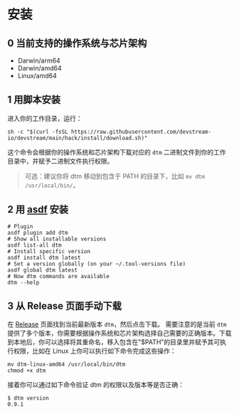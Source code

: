 # 安装

## 0 当前支持的操作系统与芯片架构

*  Darwin/arm64
*  Darwin/amd64
*  Linux/amd64

## 1 用脚本安装

进入你的工作目录，运行：

```shell
sh -c "$(curl -fsSL https://raw.githubusercontent.com/devstream-io/devstream/main/hack/install/download.sh)"
```

这个命令会根据你的操作系统和芯片架构下载对应的 `dtm` 二进制文件到你的工作目录中，并赋予二进制文件执行权限。

> 可选：建议你将 dtm 移动到包含于 PATH 的目录下，比如 `mv dtm /usr/local/bin/`。

## 2 用 [asdf](https://asdf-vm.com/) 安装

```shell
# Plugin
asdf plugin add dtm
# Show all installable versions
asdf list-all dtm
# Install specific version
asdf install dtm latest
# Set a version globally (on your ~/.tool-versions file)
asdf global dtm latest
# Now dtm commands are available
dtm --help
```

## 3 从 Release 页面手动下载

在 [Release](https://github.com/devstream-io/devstream/releases/) 页面找到当前最新版本 `dtm`，然后点击下载。
需要注意的是当前 `dtm` 提供了多个版本，你需要根据操作系统和芯片架构选择自己需要的正确版本。下载到本地后，你可以选择将其重命名，移入包含在"$PATH"的目录里并赋予其可执行权限，比如在 Linux 上你可以执行如下命令完成这些操作：

```shell
mv dtm-linux-amd64 /usr/local/bin/dtm
chmod +x dtm
```

接着你可以通过如下命令验证 dtm 的权限以及版本等是否正确：

```shell
$ dtm version
0.9.1
```